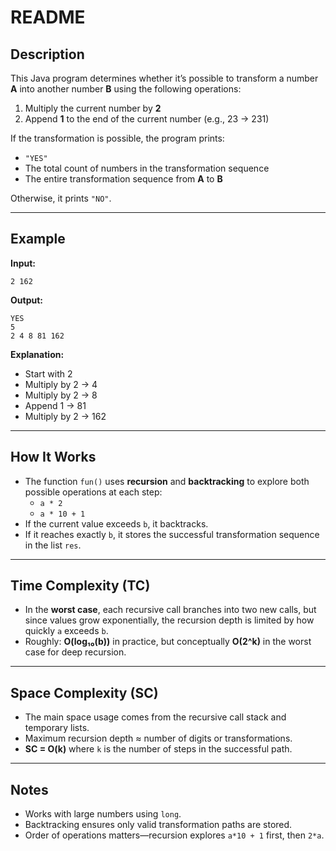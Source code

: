 # README

## Description
This Java program determines whether it’s possible to transform a number **A** into another number **B** using the following operations:

1. Multiply the current number by **2**  
2. Append **1** to the end of the current number (e.g., 23 → 231)

If the transformation is possible, the program prints:
- `"YES"`
- The total count of numbers in the transformation sequence
- The entire transformation sequence from **A** to **B**

Otherwise, it prints `"NO"`.

---

## Example

**Input:**

    2 162

**Output:**
   
    YES
    5
    2 4 8 81 162

**Explanation:**
- Start with 2  
- Multiply by 2 → 4  
- Multiply by 2 → 8  
- Append 1 → 81  
- Multiply by 2 → 162  

---

## How It Works

- The function `fun()` uses **recursion** and **backtracking** to explore both possible operations at each step:
  - `a * 2`
  - `a * 10 + 1`
- If the current value exceeds `b`, it backtracks.
- If it reaches exactly `b`, it stores the successful transformation sequence in the list `res`.

---

## Time Complexity (TC)

- In the **worst case**, each recursive call branches into two new calls, but since values grow exponentially, the recursion depth is limited by how quickly `a` exceeds `b`.
- Roughly: **O(log₁₀(b))** in practice, but conceptually **O(2^k)** in the worst case for deep recursion.

---

## Space Complexity (SC)

- The main space usage comes from the recursive call stack and temporary lists.
- Maximum recursion depth ≈ number of digits or transformations.
- **SC = O(k)** where `k` is the number of steps in the successful path.

---

## Notes

- Works with large numbers using `long`.
- Backtracking ensures only valid transformation paths are stored.
- Order of operations matters—recursion explores `a*10 + 1` first, then `2*a`.
